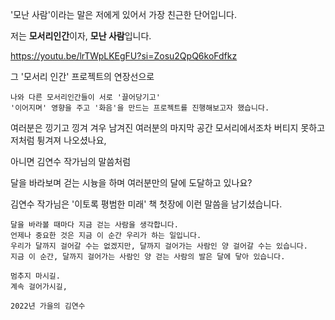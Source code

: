 '모난 사람'이라는 말은 저에게 있어서 가장 친근한 단어입니다.

저는 **모서리인간**이자, **모난 사람**입니다.


https://youtu.be/lrTWpLKEgFU?si=Zosu2QpQ6koFdfkz

그 '모서리 인간' 프로젝트의 연장선으로


    나와 다른 모서리인간들이 서로 '끌어당기고'
    '이어지며' 영향을 주고 '화음'을 만드는 프로젝트를 진행해보고자 했습니다.


여러분은 낑기고 낑겨 겨우 남겨진 여러분의 마지막 공간 모서리에서조차 
버티지 못하고 저처럼 튕겨져 나오셨나요,

아니면 김연수 작가님의 말씀처럼

달을 바라보며 걷는 시늉을 하며 여러분만의 달에 도달하고 있나요?

김연수 작가님은 '이토록 평범한 미래' 책 첫장에 이런 말씀을 남기셨습니다.

    달을 바라볼 때마다 지금 걷는 사람을 생각합니다.
    언제나 중요한 것은 지금 이 순간 우리가 하는 일입니다.
    우리가 달까지 걸어갈 수는 없겠지만, 달까지 걸어가는 사람인 양 걸어갈 수는 있습니다.
    지금 이 순간, 달까지 걸어가는 사람인 양 걷는 사람의 발은 달에 닿아 있습니다.

    멈추지 마시길.
    계속 걸어가시길,

    2022년 가을의 김연수